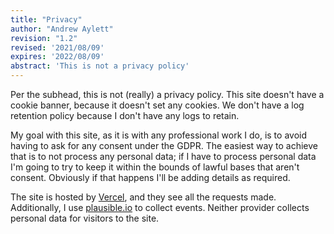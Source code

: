 ```yaml
---
title: "Privacy"
author: "Andrew Aylett"
revision: "1.2"
revised: '2021/08/09'
expires: '2022/08/09'
abstract: 'This is not a privacy policy'
---
```


Per the subhead, this is not (really) a privacy policy.
This site doesn't have a cookie banner, because it doesn't set any cookies.
We don't have a log retention policy because I don't have any logs to retain.

My goal with this site, as it is with any professional work I do, is to avoid having to ask for any consent under the GDPR.
The easiest way to achieve that is to not process any personal data; if I have to process personal data I'm going to try to keep it within the bounds of lawful bases that aren't consent.
Obviously if that happens I'll be adding details as required.

The site is hosted by [Vercel](/_logs), and they see all the requests made.
Additionally, I use [plausible.io](https://plausible.io/aylett.co.uk) to collect events.
Neither provider collects personal data for visitors to the site.
